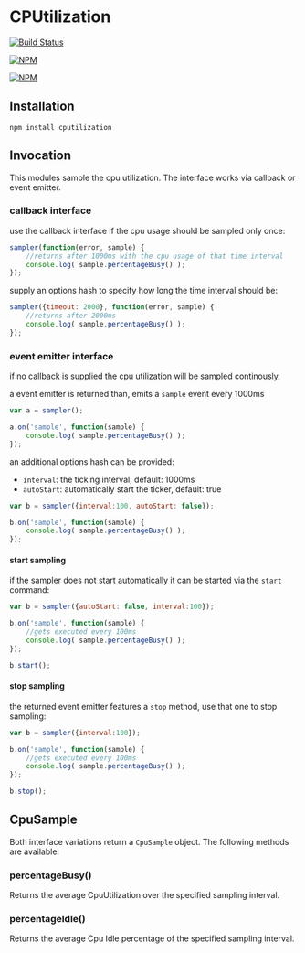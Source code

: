 # CPUtilization

[![Build Status](https://travis-ci.org/zaphod1984/cputilization.png)](https://travis-ci.org/zaphod1984/cputilization)

[![NPM](https://nodei.co/npm/cputilization.png)](https://nodei.co/npm/cputilization/)

[![NPM](https://nodei.co/npm-dl/cputilization.png?months=3)](https://nodei.co/npm/cputilization/)

## Installation

```
npm install cputilization
```

## Invocation

This modules sample the cpu utilization.
The interface works via callback or event emitter.

### callback interface
use the callback interface if the cpu usage should be sampled only once:

````javascript
sampler(function(error, sample) {
    //returns after 1000ms with the cpu usage of that time interval
    console.log( sample.percentageBusy() );
});
````

supply an options hash to specify how long the time interval should be:
````javascript
sampler({timeout: 2000}, function(error, sample) {
    //returns after 2000ms
    console.log( sample.percentageBusy() );
});
````

### event emitter interface
if no callback is supplied the cpu utilization will be sampled continously.

a event emitter is returned than, emits a `sample` event every 1000ms

````javascript
var a = sampler();

a.on('sample', function(sample) {
    console.log( sample.percentageBusy() );
});
````

an additional options hash can be provided:

- `interval`: the ticking interval, default: 1000ms
- `autoStart`: automatically start the ticker, default: true

````javascript
var b = sampler({interval:100, autoStart: false});

b.on('sample', function(sample) {
    console.log( sample.percentageBusy() );
});
````

#### start sampling

if the sampler does not start automatically it can be started via the `start` command:

````javascript
var b = sampler({autoStart: false, interval:100});

b.on('sample', function(sample) {
    //gets executed every 100ms
    console.log( sample.percentageBusy() );
});

b.start();
````


#### stop sampling
the returned event emitter features a `stop` method, use that one to stop sampling:

````javascript
var b = sampler({interval:100});

b.on('sample', function(sample) {
    //gets executed every 100ms
    console.log( sample.percentageBusy() );
});

b.stop();
````

## CpuSample

Both interface variations return a `CpuSample` object. 
The following methods are available:

### percentageBusy()

Returns the average CpuUtilization over the specified sampling interval.

### percentageIdle()

Returns the average Cpu Idle percentage of the specified sampling interval.
